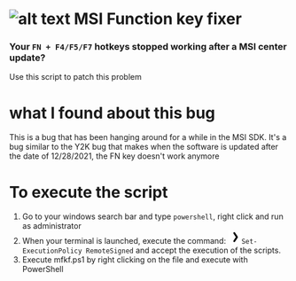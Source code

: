 # ![alt text](https://50bvd.com/img/icon/icons8-powershell-48.png) MSI Function key fixer
### Your `FN + F4/F5/F7` hotkeys stopped working after a MSI center update?
Use this script to patch this problem

# what I found about this bug
This is a bug that has been hanging around for a while in the MSI SDK. It's a bug similar to the Y2K bug that makes when the software is updated after the date of 12/28/2021, the FN key doesn't work anymore

# To execute the script
[^1]:
1. Go to your windows search bar and type `powershell`, right click and run as administrator
2. When your terminal is launched, execute the command: ![png](https://github.com/50bvd/mfkf/raw/main/icon/icons8-chevron-right-24.png)`Set-ExecutionPolicy RemoteSigned` and accept the execution of the scripts.
3. Execute mfkf.ps1 by right clicking on the file and execute with PowerShell

